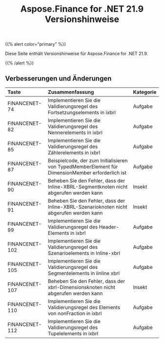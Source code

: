 ﻿---
title: Aspose.Finance for .NET 21.9 Versionshinweise
type: docs
weight: 50
url: /de/net/aspose-finance-for-net-21-9-release-notes/
---
{{% alert color="primary" %}}

Diese Seite enthält Versionshinweise für Aspose.Finance for .NET 21.9.

{{% /alert %}}

## **Verbesserungen und Änderungen**

|**Taste**|**Zusammenfassung**|**Kategorie**|
|:- |:- |:- |
|FINANCENET-74|Implementieren Sie die Validierungsregel des Fortsetzungselements in ixbrl|Aufgabe|
|FINANCENET-82|Implementieren Sie die Validierungsregel des Nennerelements in ixbrl|Aufgabe|
|FINANCENET-85|Implementieren Sie die Validierungsregel des Zählerelements in ixbrl|Aufgabe|
|FINANCENET-87|Beispielcode, der zum Initialisieren von TypedMemberElement für DimensionMember erforderlich ist|Aufgabe|
|FINANCENET-90| Beheben Sie den Fehler, dass der Inline-XBRL-Segmentknoten nicht abgerufen werden kann|Insekt|
|FINANCENET-91| Beheben Sie den Fehler, dass der Inline-XBRL-Szenarioknoten nicht abgerufen werden kann|Insekt|
|FINANCENET-99|Implementieren Sie die Validierungsregel des Header-Elements in ixbrl|Aufgabe|
|FINANCENET-102|Implementieren Sie die Validierungsregel des Szenarioelements in Inline-xbrl|Aufgabe|
|FINANCENET-105|Implementieren Sie die Validierungsregel des Segmentelements in iinline xbrl|Aufgabe|
|FINANCENET-107| Beheben Sie den Fehler, dass der xbrl-Dimensionsknoten nicht abgerufen werden kann|Insekt|
|FINANCENET-110|Implementieren Sie die Validierungsregel des Elements von nonFraction in ixbrl|Aufgabe|
|FINANCENET-112|Implementieren Sie die Validierungsregel des Tupelelements in ixbrl|Aufgabe|


